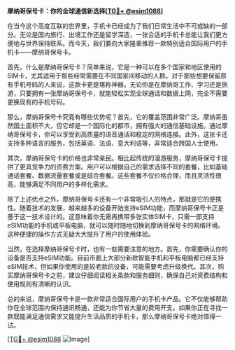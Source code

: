 **摩纳哥保号卡：你的全球通信新选择[[TG💪+ @esim1088](https://t.me/s/esim1088)]**

在当今这个高度互联的世界里，手机卡已经成为了我们日常生活中不可或缺的一部分。无论是国内旅行、出境工作还是留学深造，一张合适的手机卡总能让我们更方便地与世界保持联系。而今天，我们要向大家隆重推荐一款特别适合国际用户的手机卡——摩纳哥保号卡。

首先，什么是摩纳哥保号卡？简单来说，它是一种可以在多个国家和地区使用的SIM卡，尤其适用于那些经常需要在不同国家间移动的人群。对于那些想要保留原有手机号码的人来说，这款卡更是堪称神器。无论你是在摩纳哥工作、学习还是旅游，只要拥有一张摩纳哥保号卡，就能轻松实现全球通话和数据上网，完全不需要更换现有的手机号码。

那么，摩纳哥保号卡究竟有哪些优势呢？首先，它的覆盖范围非常广泛。摩纳哥虽然国土面积不大，但它却是一个国际化的都市，拥有强大的通信基础设施。通过摩纳哥保号卡，你可以享受到高质量的语音通话和稳定的网络连接。此外，这张卡还支持多种语言的服务，包括英语、法语、意大利语等，非常适合跨国人士使用。

其次，摩纳哥保号卡的价格也非常亲民。相比起传统的漫游服务，摩纳哥保号卡提供了更具竞争力的资费方案。用户可以根据自己的需求选择不同的套餐，比如基础通话套餐、数据流量套餐或是综合套餐。这些套餐不仅价格合理，而且灵活性很高，能够满足不同用户的多样化需求。

除了上述优点之外，摩纳哥保号卡还有一个非常吸引人的特点，那就是它的便携性。随着技术的发展，越来越多的设备开始支持eSIM功能，而摩纳哥保号卡正是基于这一技术设计的。这意味着你无需再携带多张实体SIM卡，只需一部支持eSIM功能的手机或平板电脑，就可以随时随地切换到摩纳哥保号卡的网络环境。这种便捷的操作方式无疑大大提升了用户的使用体验。

当然，在选择摩纳哥保号卡时，也有一些需要注意的地方。首先，你需要确认你的设备是否支持eSIM功能。目前市面上大部分新款智能手机和平板电脑都已经支持eSIM技术，但如果你使用的是较老款的设备，可能需要考虑升级换代。其次，购买摩纳哥保号卡之前，建议仔细阅读相关条款和服务细则，确保自己对资费结构和使用规则有清晰的认识。

总的来说，摩纳哥保号卡是一款非常适合国际用户的手机卡产品。它不仅能够帮助你在全球范围内保持通讯畅通，还能为你节省大量的费用开支。如果你正在寻找一款既能满足通信需求又能提升生活品质的手机卡，那么摩纳哥保号卡绝对值得一试。

[[TG💪+ @esim1088](https://t.me/s/esim1088) ![Image](https://i.postimg.cc/4NQfJmqS/Snipaste-2025-05-13-00-14-12.png)]
